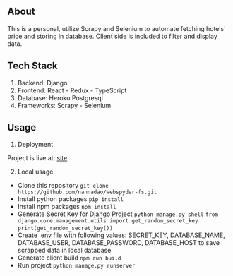 ## About

This is a personal, utilize Scrapy and Selenium to automate fetching hotels' price and storing in database.
Client side is included to filter and display data.

## Tech Stack

1. Backend: Django
2. Frontend: React - Redux - TypeScript
3. Database: Heroku Postgresql
4. Frameworks: Scrapy - Selenium

## Usage

1. Deployment

Project is live at: [site](https://django-react-webspyder.herokuapp.com/)

2. Local usage

- Clone this repository
  `git clone https://github.com/nannadao/webspyder-fs.git`
- Install python packages
  `pip install`
- Install npm packages
  `npm install`
- Generate Secret Key for Django Project
  `python manage.py shell`
  `from django.core.management.utils import get_random_secret_key`
  `print(get_random_secret_key())`
- Create .env file with following values: SECRET_KEY, DATABASE_NAME, DATABASE_USER, DATABASE_PASSWORD, DATABASE_HOST
  to save scrapped data in local database
- Generate client build
  `npm run build`
- Run project
  `python manage.py runserver`
